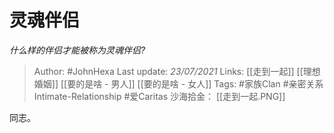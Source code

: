 # 灵魂伴侣
*什么样的伴侣才能被称为灵魂伴侣?*

> Author: #JohnHexa
Last update: *23/07/2021* 
Links: [[走到一起]] [[理想婚姻]] [[要的是啥 - 男人]] [[要的是啥 - 女人]]
Tags: #家族Clan #亲密关系Intimate-Relationship #爱Caritas 
沙海拾金： [[走到一起.PNG]] 

 
同志。



